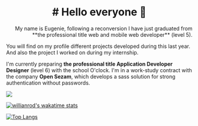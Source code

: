<h1 align="center">
# Hello everyone 👋
</h1>
<p align="end">
My name is Eugenie, following a reconversion I have just graduated from **the professional title web and mobile web developer** (level 5). 

You will find on my profile different projects developed during this last year. And also the project I worked on during my internship. 

I'm currently preparing **the professional title Application Developer Designer** (level 6) with the school O'clock. 
I'm in a work-study contract with the company **Open Sezam**, which develops a sass solution for strong authentication without passwords. 
</p>
<a href="https://www.linkedin.com/in/eug%C3%A9nie-desaunai-b9354823a/">  <img src="https://img.shields.io/badge/linkedin--lightgrey?style=social&logo=linkedin" > </a>


[![willianrod's wakatime stats](https://github-readme-stats.vercel.app/api/wakatime?username=eugeniedesaunai)](https://github.com/anuraghazra/github-readme-stats)


[![Top Langs](https://github-readme-stats.vercel.app/api/top-langs/?username=eugeniedesaunai&layout=compact)](https://github.com/anuraghazra/github-readme-stats)


<!--
**eugeniedesaunai/eugeniedesaunai** is a ✨ _special_ ✨ repository because its `README.md` (this file) appears on your GitHub profile.

Here are some ideas to get you started:

- 🔭 I’m currently working on ...
- 🌱 I’m currently learning ...
- 👯 I’m looking to collaborate on ...
- 🤔 I’m looking for help with ...
- 💬 Ask me about ...
- 📫 How to reach me: ...
- 😄 Pronouns: ...
- ⚡ Fun fact: ...
-->

